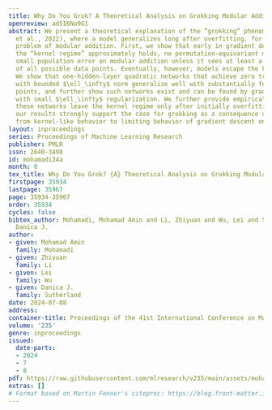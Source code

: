 ```yaml
---
title: Why Do You Grok? A Theoretical Analysis on Grokking Modular Addition
openreview: ad5I6No9G1
abstract: We present a theoretical explanation of the “grokking” phenomenon (Power
  et al., 2022), where a model generalizes long after overfitting, for the originally-studied
  problem of modular addition. First, we show that early in gradient descent, so that
  the “kernel regime” approximately holds, no permutation-equivariant model can achieve
  small population error on modular addition unless it sees at least a constant fraction
  of all possible data points. Eventually, however, models escape the kernel regime.
  We show that one-hidden-layer quadratic networks that achieve zero training loss
  with bounded $\ell_\infty$ norm generalize well with substantially fewer training
  points, and further show such networks exist and can be found by gradient descent
  with small $\ell_\infty$ regularization. We further provide empirical evidence that
  these networks leave the kernel regime only after initially overfitting. Taken together,
  our results strongly support the case for grokking as a consequence of the transition
  from kernel-like behavior to limiting behavior of gradient descent on deep networks.
layout: inproceedings
series: Proceedings of Machine Learning Research
publisher: PMLR
issn: 2640-3498
id: mohamadi24a
month: 0
tex_title: Why Do You Grok? {A} Theoretical Analysis on Grokking Modular Addition
firstpage: 35934
lastpage: 35967
page: 35934-35967
order: 35934
cycles: false
bibtex_author: Mohamadi, Mohamad Amin and Li, Zhiyuan and Wu, Lei and Sutherland,
  Danica J.
author:
- given: Mohamad Amin
  family: Mohamadi
- given: Zhiyuan
  family: Li
- given: Lei
  family: Wu
- given: Danica J.
  family: Sutherland
date: 2024-07-08
address:
container-title: Proceedings of the 41st International Conference on Machine Learning
volume: '235'
genre: inproceedings
issued:
  date-parts:
  - 2024
  - 7
  - 8
pdf: https://raw.githubusercontent.com/mlresearch/v235/main/assets/mohamadi24a/mohamadi24a.pdf
extras: []
# Format based on Martin Fenner's citeproc: https://blog.front-matter.io/posts/citeproc-yaml-for-bibliographies/
---
```

